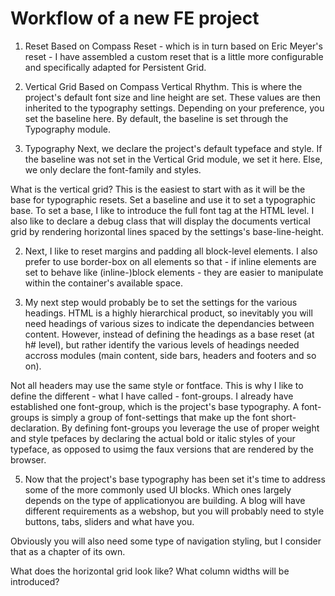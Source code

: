 # Workflow of a new FE project

1) Reset
Based on Compass Reset - which is in turn based on Eric Meyer's reset - I have assembled a custom reset that is a little more configurable and specifically adapted for Persistent Grid.

2) Vertical Grid
Based on Compass Vertical Rhythm. This is where the project's default font size and line height are set. These values are then inherited to the typography settings. Depending on your preference, you set the baseline here. By default, the baseline is set through the Typography module.

3) Typography
Next, we declare the project's default typeface and style. If the baseline was not set in the Vertical Grid module, we set it here. Else, we only declare the font-family and styles.


What is the vertical grid? This is the easiest to start with as it will be the base for typographic resets. Set a baseline and use it to set a typographic base.
To set a base, I like to introduce the full font tag at the HTML level. I also like to declare a debug class that will display the documents vertical grid by rendering horizontal lines spaced by the settings's base-line-height.

2) Next, I like to reset margins and padding all block-level elements. I also prefer to use border-box on all elements so that - if inline elements are set to behave like (inline-)block elements - they are easier to manipulate within the container's available space.

3) My next step would probably be to set the settings for the various headings. HTML is a highly hierarchical product, so inevitably you will need headings of various sizes to indicate the dependancies between content. However, instead of defining the headings as a base reset (at h# level), but rather identify the various levels of headings needed accross modules (main content, side bars, headers and footers and so on).

Not all headers may use the same style or fontface. This is why I like to define the different - what I have called - font-groups. I already have established one font-group, which is the project's base typography. A font-groups is simply a group of font-settings that make up the font short-declaration. By defining font-groups you leverage the use of proper weight and style tpefaces by declaring the actual bold or italic styles of your typeface, as opposed to usimg the faux versions that are rendered by the browser.

5) Now that the project's base typography has been set it's time to address some of the more commonly used UI blocks. Which ones largely depends on the type of applicationyou are building. A blog will have different requirements as a webshop, but you will probably need to style buttons, tabs, sliders and what have you.

Obviously you will also need some type of navigation styling, but I consider that as a chapter of its own.

What does the horizontal grid look like? What column widths will be introduced?
